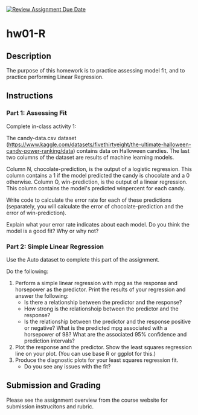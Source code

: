 [![Review Assignment Due Date](https://classroom.github.com/assets/deadline-readme-button-22041afd0340ce965d47ae6ef1cefeee28c7c493a6346c4f15d667ab976d596c.svg)](https://classroom.github.com/a/GaZg1ATZ)
# hw01-R

## Description
The purpose of this homework is to practice assessing model fit, and to practice performing Linear Regression. 

## Instructions

### Part 1: Assessing Fit
Complete in-class activity 1: 

The candy-data.csv dataset (https://www.kaggle.com/datasets/fivethirtyeight/the-ultimate-halloween-candy-power-ranking/data) contains data on Halloween candies. 
The last two columns of the dataset are results of machine learning models. 

Column N, chocolate-prediction, is the output of a logistic regression. This column contains a 1 if the model predicted the candy is chocolate and a 0 otherwise. Column O, win-prediction, is the output of a linear regression. This column contains the model's predicted winpercent for each candy.

Write code to calculate the error rate for each of these predictions (separately, you will calculate the error of chocolate-prediction and the error of win-prediction).

Explain what your error rate indicates about each model. Do you think the model is a good fit? Why or why not? 

### Part 2: Simple Linear Regression 
Use the Auto dataset to complete this part of the assignment. 

Do the following:
1. Perform a simple linear regression with mpg as the response and horsepower as the predictor. Print the results of your regression and answer the following:
    * Is there a relationship between the predictor and the response?
    * How strong is the relationshoip between the predictor and the response?
    * Is the relationship between the predictor and the response positive or negative? 
What is the predicted mpg associated with a horsepower of 98? What are the associated 95% confidence and prediction intervals? 
1. Plot the response and the predictor. Show the least squares regression line on your plot. (You can use base R or ggplot for this.)
1. Produce the diagnostic plots for your least squares regression fit. 
    * Do you see any issues with the fit?  

## Submission and Grading
Please see the assignment overview from the course website for submission instrucitons and rubric. 